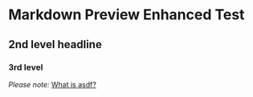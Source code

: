 # Markdown Preview Enhanced Test

## 2nd level headline 

### 3rd level 

*Please note:* [What is asdf?](https://www.asdf.com/whatisasdf.html)